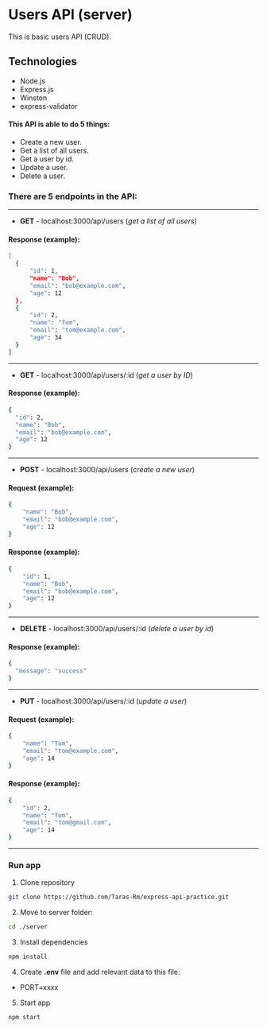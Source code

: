 # Users API (server)

This is basic users API (CRUD).

## Technologies

- Node.js
- Express.js
- Winston
- express-validator

 #### This API is able to do 5 things:

- Create a new user.
- Get a list of all users.
- Get a user by id.
- Update a user.
- Delete a user.

 ### There are 5 endpoints in the API:
--------
- **GET** - localhost:3000/api/users (_get a list of all users_)
#### Response (example):
  ```sh
[
    {
        "id": 1,
        "name": "Bob",
        "email": "bob@example.com",
        "age": 12
    },
    {
        "id": 2,
        "name": "Tom",
        "email": "tom@example.com",
        "age": 34
    }
]
```
--------
- **GET** -  localhost:3000/api/users/:id (_get a user by ID_)
#### Response (example):
  ```sh
{
    "id": 2,
    "name": "Bob",
    "email": "bob@example.com",
    "age": 12
}
```
--------
- **POST** -  localhost:3000/api/users (_create a new user_)
#### Request (example):
```sh
{
    "name": "Bob",
    "email": "bob@example.com",
    "age": 12
}
```
  #### Response (example):
```sh
{
    "id": 1,
    "name": "Bob",
    "email": "bob@example.com",
    "age": 12
}
```
--------
- **DELETE** -  localhost:3000/api/users/:id (_delete a user by id_)
#### Response (example):
  ```sh
{
    "message": "success"
}
```
--------
- **PUT** -  localhost:3000/api/users/:id (_update a user_)
#### Request (example):
```sh
{
    "name": "Tom",
    "email": "tom@example.com",
    "age": 14
}
```
  #### Response (example):
```sh
{
    "id": 2,
    "name": "Tom",
    "email": "tom@gmail.com",
    "age": 14
}
```
--------

### Run app

1. Clone repository
``` bash
git clone https://github.com/Taras-Rm/express-api-practice.git
```

2. Move to server folder:
``` bash
cd ./server
```

3. Install dependencies
``` bash
npm install
```

4. Create **.env** file and add relevant data to this file:
+ PORT=xxxx

5. Start app
``` bash
npm start
```

